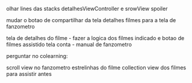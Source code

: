 olhar lines das stacks detalhesViewController e srowView spoiler

mudar o botao de compartilhar da tela detalhes filmes para a tela de fanzometro


tela de detalhes do filme - fazer a logica dos filmes indicado e botao de filmes assistido
tela conta - manual de fanzometro 


perguntar no colearning: 

scroll view no fanzometro
estrelinhas do filme
collection view dos filmes para assistir antes



